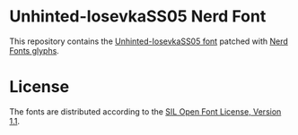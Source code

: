 # Unhinted-IosevkaSS05 Nerd Font
This repository contains the [Unhinted-IosevkaSS05 font](https://github.com/be5invis/Iosevka) patched with [Nerd Fonts glyphs](https://github.com/ryanoasis/nerd-fonts).

# License
The fonts are distributed according to the [SIL Open Font License, Version 1.1](LICENSE).
